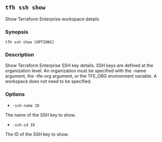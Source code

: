 ## `tfh ssh show`

Show Terraform Enterprise workspace details

### Synopsis

    tfh ssh show [OPTIONS]

### Description

Show Terraform Enterprise SSH key details.  SSH keys are defined at the organization level. An organization must be specified with the -name argument, the -tfe-org argument, or the TFE_ORG environment variable. A workspace does not need to be specified.

### Options

* `-ssh-name ID`

The name of the SSH key to show.

* `-ssh-id ID`

The ID of the SSH key to show.

